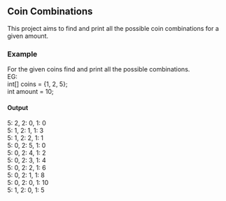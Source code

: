## Coin Combinations

This project aims to find and print all the possible coin combinations for a given amount.

### Example

For the given coins find and print all the possible combinations.  
EG:  
int[] coins = {1, 2, 5};  
int amount = 10;  

#### Output

5: 2, 2: 0, 1: 0  
5: 1, 2: 1, 1: 3  
5: 1, 2: 2, 1: 1  
5: 0, 2: 5, 1: 0  
5: 0, 2: 4, 1: 2  
5: 0, 2: 3, 1: 4  
5: 0, 2: 2, 1: 6  
5: 0, 2: 1, 1: 8  
5: 0, 2: 0, 1: 10  
5: 1, 2: 0, 1: 5  
